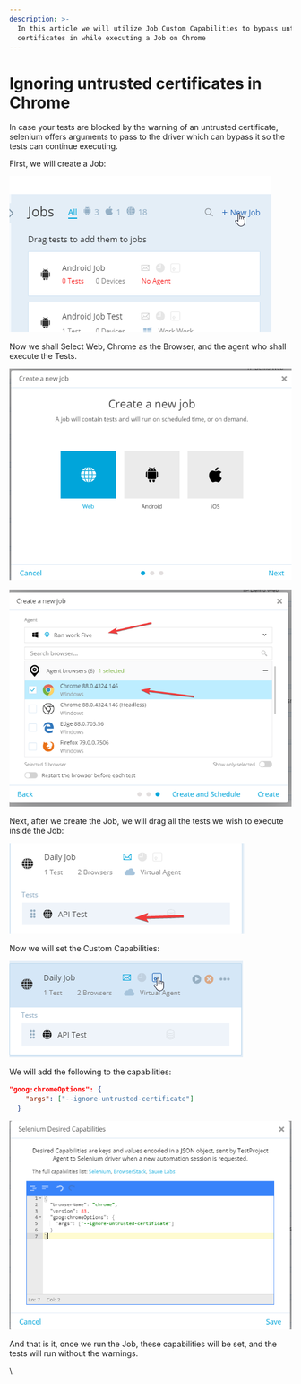```yaml
---
description: >-
  In this article we will utilize Job Custom Capabilities to bypass untrusted
  certificates in while executing a Job on Chrome
---
```


# Ignoring untrusted certificates in Chrome

In case your tests are blocked by the warning of an untrusted certificate, selenium offers arguments to pass to the driver which can bypass it so the tests can continue executing.

First, we will create a Job:

![](<../../.gitbook/assets/image (514) (1).png>)

Now we shall Select Web, Chrome as the Browser, and the agent who shall execute the Tests.

![](<../../.gitbook/assets/image (473) (1).png>)

![](<../../.gitbook/assets/image (504).png>)

Next, after we create the Job, we will drag all the tests we wish to execute inside the Job:

![](<../../.gitbook/assets/image (511) (1) (1).png>)

Now we will set the Custom Capabilities:

![](<../../.gitbook/assets/image (498).png>)

We will add the following to the capabilities:

```json
"goog:chromeOptions": {
    "args": ["--ignore-untrusted-certificate"]
  }

```

![](<../../.gitbook/assets/image (465) (2).png>)

And that is it, once we run the Job, these capabilities will be set, and the tests will run without the warnings.

\
